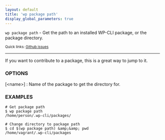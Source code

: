```yaml
---
layout: default
title: 'wp package path'
display_global_parameters: true
---
```


`wp package path` - Get the path to an installed WP-CLI package, or the package directory.

<small>Quick links: <a href="https://github.com/wp-cli/wp-cli/issues?q=is%3Aopen+label%3Acommand%3Apackage-path+sort%3Aupdated-desc">Github issues</a></small>

<hr />

If you want to contribute to a package, this is a great way to jump to it.

### OPTIONS

[&lt;name&gt;]
: Name of the package to get the directory for.

### EXAMPLES

    # Get package path
    $ wp package path
    /home/person/.wp-cli/packages/

    # Change directory to package path
    $ cd $(wp package path) &amp;&amp; pwd
    /home/vagrant/.wp-cli/packages



